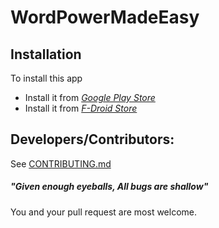 WordPowerMadeEasy
==================


## Installation
To install this app 
* Install it from _[Google Play Store](https://play.google.com/store/apps/details?id=org.developfreedom.wordpowermadeeasy)_
* Install it from _[F-Droid Store](https://f-droid.org/repository/browse/?fdid=org.developfreedom.wordpowermadeeasy)_

## Developers/Contributors:  
See [CONTRIBUTING.md](CONTRIBUTING.md)  
##### "Given enough eyeballs, All bugs are shallow"
You and your pull request are most welcome.  

